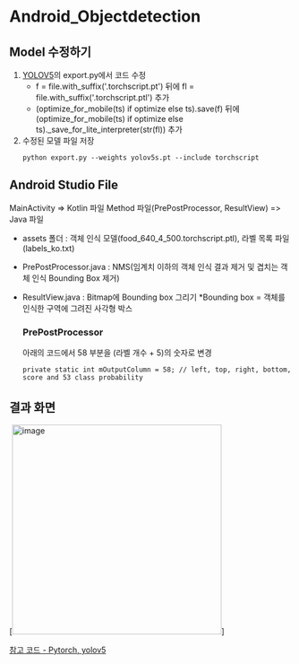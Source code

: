 # Android_Objectdetection

## Model 수정하기
1. [YOLOV5](https://github.com/ultralytics/yolov5)의 export.py에서 코드 수정
   - f = file.with_suffix('.torchscript.pt') 뒤에 fl = file.with_suffix('.torchscript.ptl') 추가
   - (optimize_for_mobile(ts) if optimize else ts).save(f) 뒤에 (optimize_for_mobile(ts) if optimize else ts)._save_for_lite_interpreter(str(fl)) 추가
2. 수정된 모델 파일 저장
   ```
   python export.py --weights yolov5s.pt --include torchscript
   ```


## Android Studio File

MainActivity => Kotlin 파일
Method 파일(PrePostProcessor, ResultView) => Java 파일

- assets 폴더 : 객체 인식 모델(food_640_4_500.torchscript.ptl), 라벨 목록 파일(labels_ko.txt)
- PrePostProcessor.java : NMS(임계치 이하의 객체 인식 결과 제거 및 겹치는 객체 인식 Bounding Box 제거)
- ResultView.java : Bitmap에 Bounding box 그리기
  *Bounding box = 객체를 인식한 구역에 그려진 사각형 박스

  ### PrePostProcessor
  아래의 코드에서 58 부분을 (라벨 개수 + 5)의 숫자로 변경
  ```
  private static int mOutputColumn = 58; // left, top, right, bottom, score and 53 class probability
  ```

## 결과 화면
[<img width="374" alt="image" src="https://github.com/Hong1270/Android_Objectdetection/assets/82353544/a1ffb5e1-6bfc-4205-afdc-27e3c2fbbc08">]

[참고 코드 - Pytorch, yolov5](https://github.com/pytorch/android-demo-app/tree/master/ObjectDetection)
